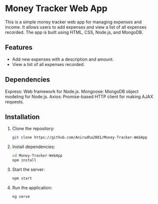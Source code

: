 # Money Tracker Web App

This is a simple money tracker web app for managing expenses and income. It allows users to add expenses and view a list of all expenses recorded. The app is built using HTML, CSS, Node.js, and MongoDB.

## Features

- Add new expenses with a description and amount.
- View a list of all expenses recorded.

## Dependencies
Express: Web framework for Node.js.
Mongoose: MongoDB object modeling for Node.js.
Axios: Promise-based HTTP client for making AJAX requests.


## Installation

1. Clone the repository:
   ```bash
   git clone https://github.com/Anirudha2001/Money-Tracker-WebApp

2. Install dependencies:
   ```bash
   cd Money-Tracker-WebApp
   npm install

   
3. Start the server:
   ```bash
   npm start


4. Run the application:
   ```bash
   ng serve


